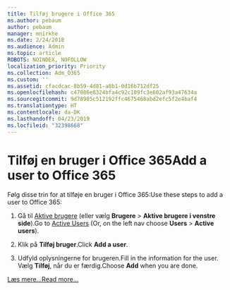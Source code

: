 ```yaml
---
title: Tilføj brugere i Office 365
ms.author: pebaum
author: pebaum
manager: mnirkhe
ms.date: 2/24/2018
ms.audience: Admin
ms.topic: article
ROBOTS: NOINDEX, NOFOLLOW
localization_priority: Priority
ms.collection: Adm_O365
ms.custom: ''
ms.assetid: cfacdcac-8b59-4d81-a8b1-0d16b712df25
ms.openlocfilehash: c47086e8324bfa4c92c109fc3e602af93a47634a
ms.sourcegitcommit: 9d78905c512192ffc4675468abd2efc5f2e4baf4
ms.translationtype: HT
ms.contentlocale: da-DK
ms.lasthandoff: 04/23/2019
ms.locfileid: "32398668"
---
```

# <a name="add-a-user-to-office-365"></a><span data-ttu-id="82f3c-102">Tilføj en bruger i Office 365</span><span class="sxs-lookup"><span data-stu-id="82f3c-102">Add a user to Office 365</span></span>

<span data-ttu-id="82f3c-103">Følg disse trin for at tilføje en bruger i Office 365:</span><span class="sxs-lookup"><span data-stu-id="82f3c-103">Use these steps to add a user to Office 365:</span></span>
  
1. <span data-ttu-id="82f3c-104">Gå til [Aktive brugere](https://admin.microsoft.com/Adminportal/Home?source=applauncher#/users) (eller vælg **Brugere** \> **Aktive brugere i venstre side**).</span><span class="sxs-lookup"><span data-stu-id="82f3c-104">Go to [Active Users](https://admin.microsoft.com/Adminportal/Home?source=applauncher#/users) (Or, on the left nav choose **Users** \> **Active users**).</span></span>
    
2. <span data-ttu-id="82f3c-105">Klik på **Tilføj bruger**.</span><span class="sxs-lookup"><span data-stu-id="82f3c-105">Click **Add a user**.</span></span>
    
3. <span data-ttu-id="82f3c-106">Udfyld oplysningerne for brugeren.</span><span class="sxs-lookup"><span data-stu-id="82f3c-106">Fill in the information for the user.</span></span> <span data-ttu-id="82f3c-107">Vælg **Tilføj**, når du er færdig.</span><span class="sxs-lookup"><span data-stu-id="82f3c-107">Choose **Add** when you are done.</span></span> 
    
[<span data-ttu-id="82f3c-108">Læs mere...</span><span class="sxs-lookup"><span data-stu-id="82f3c-108">Read more...</span></span>](https://support.office.com/article/1970f7d6-03b5-442f-b385-5880b9c256ec)
  

